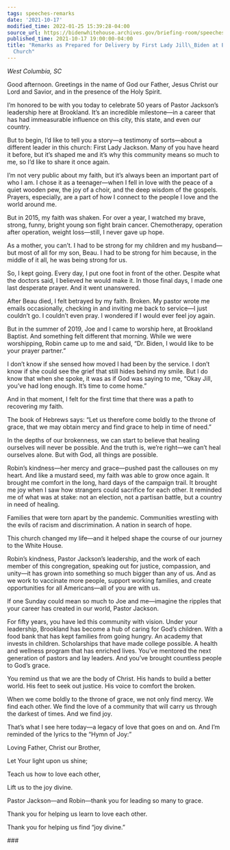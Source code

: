```yaml
---
tags: speeches-remarks
date: '2021-10-17'
modified_time: 2022-01-25 15:39:28-04:00
source_url: https://bidenwhitehouse.archives.gov/briefing-room/speeches-remarks/2021/10/17/remarks-as-prepared-for-delivery-by-first-lady-jill-biden-at-brookland-baptist-church/
published_time: 2021-10-17 19:00:00-04:00
title: "Remarks as Prepared for Delivery by First Lady Jill\_Biden at Brookland Baptist\_\
  Church"
---
```

 
*West Columbia, SC*

Good afternoon. Greetings in the name of God our Father, Jesus Christ
our Lord and Savior, and in the presence of the Holy Spirit.  

I’m honored to be with you today to celebrate 50 years of Pastor
Jackson’s leadership here at Brookland. It’s an incredible milestone—in
a career that has had immeasurable influence on this city, this state,
and even our country.  

But to begin, I’d like to tell you a story—a testimony of sorts—about a
different leader in this church: First Lady Jackson. Many of you have
heard it before, but it’s shaped me and it’s why this community means so
much to me, so I’d like to share it once again.   

I’m not very public about my faith, but it’s always been an important
part of who I am. I chose it as a teenager—when I fell in love with the
peace of a quiet wooden pew, the joy of a choir, and the deep wisdom of
the gospels. Prayers, especially, are a part of how I connect to the
people I love and the world around me.  

But in 2015, my faith was shaken. For over a year, I watched my brave,
strong, funny, bright young son fight brain cancer. Chemotherapy,
operation after operation, weight loss—still, I never gave up hope.  

As a mother, you can’t. I had to be strong for my children and my
husband—but most of all for my son, Beau. I had to be strong for him
because, in the middle of it all, he was being strong for us.  

So, I kept going. Every day, I put one foot in front of the other.
Despite what the doctors said, I believed he would make it. In those
final days, I made one last desperate prayer. And it went unanswered.  

After Beau died, I felt betrayed by my faith. Broken. My pastor wrote me
emails occasionally, checking in and inviting me back to service—I just
couldn’t go. I couldn’t even pray. I wondered if I would ever feel joy
again. 

But in the summer of 2019, Joe and I came to worship here, at Brookland
Baptist. And something felt different that morning. While we were
worshipping, Robin came up to me and said, “Dr. Biden, I would like to
be your prayer partner.”  

I don’t know if she sensed how moved I had been by the service. I don’t
know if she could see the grief that still hides behind my smile. But I
do know that when she spoke, it was as if God was saying to me, “Okay
Jill, you’ve had long enough. It’s time to come home.”  

And in that moment, I felt for the first time that there was a path to
recovering my faith.  

The book of Hebrews says: “Let us therefore come boldly to the throne of
grace, that we may obtain mercy and find grace to help in time of
need.” 

In the depths of our brokenness, we can start to believe that healing
ourselves will never be possible. And the truth is, we’re right—we can’t
heal ourselves alone. But with God, all things are possible.  

Robin’s kindness—her mercy and grace—pushed past the callouses on my
heart. And like a mustard seed, my faith was able to grow once again. It
brought me comfort in the long, hard days of the campaign trail. It
brought me joy when I saw how strangers could sacrifice for each other.
It reminded me of what was at stake: not an election, not a partisan
battle, but a country in need of healing.  

Families that were torn apart by the pandemic. Communities wrestling
with the evils of racism and discrimination. A nation in search of
hope.  

This church changed my life—and it helped shape the course of our
journey to the White House.  

Robin’s kindness, Pastor Jackson’s leadership, and the work of each
member of this congregation, speaking out for justice, compassion, and
unity—it has grown into something so much bigger than any of us. And as
we work to vaccinate more people, support working families, and create
opportunities for all Americans—all of you are with us.  

If one Sunday could mean so much to Joe and me—imagine the ripples that
your career has created in our world, Pastor Jackson.  

For fifty years, you have led this community with vision. Under your
leadership, Brookland has become a hub of caring for God’s children.
With a food bank that has kept families from going hungry. An academy
that invests in children. Scholarships that have made college possible.
A health and wellness program that has enriched lives. You’ve mentored
the next generation of pastors and lay leaders. And you’ve brought
countless people to God’s grace.  

You remind us that we are the body of Christ. His hands to build a
better world. His feet to seek out justice. His voice to comfort the
broken.  

When we come boldly to the throne of grace, we not only find mercy. We
find each other. We find the love of a community that will carry us
through the darkest of times. And we find joy.  

That’s what I see here today—a legacy of love that goes on and on. And
I’m reminded of the lyrics to the “Hymn of Joy:”  

Loving Father, Christ our Brother, 

Let Your light upon us shine; 

Teach us how to love each other, 

Lift us to the joy divine. 

Pastor Jackson—and Robin—thank you for leading so many to grace.  

Thank you for helping us learn to love each other.  

Thank you for helping us find “joy divine.” 

\### 
